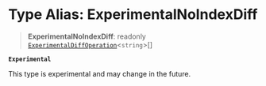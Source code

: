 # Type Alias: ExperimentalNoIndexDiff

> **ExperimentalNoIndexDiff**: readonly [`ExperimentalDiffOperation`](ExperimentalDiffOperation.md)\<`string`\>[]

**`Experimental`**

This type is experimental and may change in the future.
